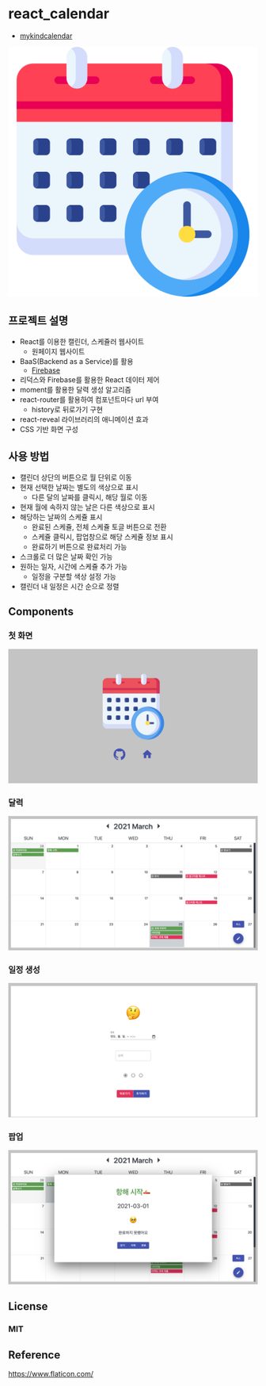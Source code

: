 # react_calendar

* [mykindcalendar](http://mykindcalendar.site/)

![calendar](images/calendar.png)

## 프로젝트 설명

* React를 이용한 캘린더, 스케쥴러 웹사이트
  * 원페이지 웹사이트
* BaaS(Backend as a Service)를 활용
  * [Firebase](https://firebase.google.com/?hl=ko)
* 리덕스와 Firebase를 활용한 React 데이터 제어
* moment를 활용한 달력 생성 알고리즘
* react-router를 활용하여 컴포넌트마다 url 부여
  * history로 뒤로가기 구현
* react-reveal 라이브러리의 애니메이션 효과
* CSS 기반 화면 구성



## 사용 방법

* 캘린더 상단의 버튼으로 월 단위로 이동
* 현재 선택한 날짜는 별도의 색상으로 표시
  * 다른 달의 날짜를 클릭시, 해당 월로 이동
* 현재 월에 속하지 않는 날은 다른 색상으로 표시
* 해당하는 날짜의 스케쥴 표시
  * 완료된 스케쥴, 전체 스케쥴 토글 버튼으로 전환
  * 스케쥴 클릭시, 팝업창으로 해당 스케쥴 정보 표시
  * 완료하기 버튼으로 완료처리 가능
* 스크롤로 더 많은 날짜 확인 가능
* 원하는 일자, 시간에 스케쥴 추가 가능
  * 일정을 구분할 색상 설정 가능
* 캘린더 내 일정은 시간 순으로 정렬



## Components

### 첫 화면

![start](images/start.png)

### 달력

![main](images/main.png)

### 일정 생성

![create](images/create.png)

### 팝업

![popup](images/popup.png)



## License

### MIT



## Reference

https://www.flaticon.com/